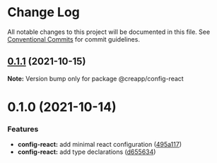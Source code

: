 # Change Log

All notable changes to this project will be documented in this file.
See [Conventional Commits](https://conventionalcommits.org) for commit guidelines.

## [0.1.1](https://github.com/thomasthiebaud/creapp/compare/@creapp/config-react@0.1.0...@creapp/config-react@0.1.1) (2021-10-15)

**Note:** Version bump only for package @creapp/config-react





# 0.1.0 (2021-10-14)


### Features

* **config-react:** add minimal react configuration ([495a117](https://github.com/thomasthiebaud/creapp/commit/495a117db31f3e906222dad8e602be060be6ecf3))
* **config-react:** add type declarations ([d655634](https://github.com/thomasthiebaud/creapp/commit/d655634b5a0aa6b82995fa95abe12fac073190c7))
